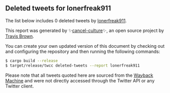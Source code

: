 ## Deleted tweets for lonerfreak911

The list below includes 0 deleted tweets by
[lonerfreak911](https://twitter.com/lonerfreak911).



This report was generated by ✨[cancel-culture](https://github.com/travisbrown/cancel-culture)✨,
an open source project by [Travis Brown](https://twitter.com/travisbrown).

You can create your own updated version of this document by checking out and configuring the
repository and then running the following commands:

```bash
$ cargo build --release
$ target/release/twcc deleted-tweets --report lonerfreak911
```

Please note that all tweets quoted here are sourced from the
[Wayback Machine](https://web.archive.org) and were not directly accessed through the Twitter API or
any Twitter client.

